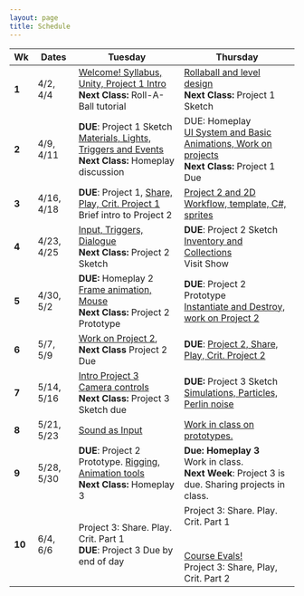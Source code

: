 ```yaml
---
layout: page
title: Schedule
---
```


| **Wk** | **Dates**  | **Tuesday**                                                                                                                  | **Thursday**                                                                                                                                                                  |
| ------ | ---------- | ---------------------------------------------------------------------------------------------------------------------------- | ----------------------------------------------------------------------------------------------------------------------------------------------------------------------------- |
| **1**  | 4/2, 4/4   | [Welcome! Syllabus, Unity, Project 1 Intro](day-1.md) <br/> **Next Class:** Roll-A-Ball tutorial                             | [Rollaball and level design](day-2.md)<br/> **Next Class:** Project 1 Sketch                                                                                                  |
| **2**  | 4/9, 4/11  | **DUE**: Project 1 Sketch <br/> [Materials, Lights, Triggers and Events](day-3.md) <br/> **Next Class:** Homeplay discussion | DUE: Homeplay <br/> [UI System and Basic Animations, Work on projects](day-4.md)<br/> **Next Class:** Project 1 Due                                                           |
| **3**  | 4/16, 4/18 | **DUE**: Project 1, [Share, Play, Crit. Project 1](day-5.md) <br/> Brief intro to Project 2                                  | [Project 2 and 2D Workflow, template, C#, sprites](day-6.md)<br>                                                                                                              |
| **4**  | 4/23, 4/25 | [Input, Triggers, Dialogue](day-7.md) <br/> **Next Class:** Project 2 Sketch<br>                                             | **DUE**: Project 2 Sketch <br/>[Inventory and Collections](day-8.md) <br/> Visit Show<br>                                                                                     |
| **5**  | 4/30, 5/2  | **DUE:** Homeplay 2<br/> [Frame animation, Mouse](day-9.md)<br/> **Next Class:** Project 2 Prototype<br>                     | **DUE**: Project 2 Prototype <br/> [Instantiate and Destroy, work on Project 2](day-10.md)<br>                                                                                |
| **6**  | 5/7, 5/9   | [Work on Project 2](day-11.md),<br/> **Next Class** Project 2 Due<br>                                                        | **DUE**: [Project 2, Share, Play, Crit. Project 2](day-12.md)<br>                                                                                                             |
| **7**  | 5/14, 5/16 | [Intro Project 3 <br/> Camera controls](day-13.md) <br/> **Next Class:** Project 3 Sketch due<br>                            | **DUE:** Project 3 Sketch <br/> [Simulations, Particles, Perlin noise](day-14.md)<br>                                                                                         |
| **8**  | 5/21, 5/23 | [Sound as Input](day-15.md)<br>                                                                                              | [Work in class on prototypes.](day-16.md)<br>                                                                                                                                 |
| **9**  | 5/28, 5/30 | **DUE**: Project 2 Prototype. [Rigging, Animation tools](day-17.md)<br/> **Next Class:** Homeplay 3<br>                      | **Due: Homeplay 3** <br/> Work in class. <br/> **Next Week**: Project 3 is due. Sharing projects in class.<br>                                                                |
| **10** | 6/4, 6/6   | Project 3: Share. Play. Crit. Part 1 <br/> **DUE**: Project 3 Due by end of day<br>                                          | Project 3: Share. Play. Crit. Part 1 <br/><br/><br>[Course Evals!](https://be.my.ucla.edu/directlink.aspx?featureID=161&src=r0) <br/>Project 3: Share, Play, Crit. Part 2<br> |



